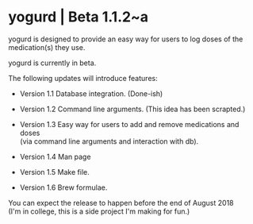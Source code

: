# yogurd | Beta 1.1.2~a

yogurd is designed to provide an easy way for users to log doses of the medication(s) they use.

yogurd is currently in beta. 

The following updates will introduce features:

* Version 1.1 Database integration. (Done-ish)

* Version 1.2 Command line arguments. (This idea has been scrapted.)
* Version 1.3 Easy way for users to add and remove medications and doses </br>
             (via command line arguments and interaction with db).
* Version 1.4 Man page
* Version 1.5 Make file.
* Version 1.6 Brew formulae. 

You can expect the release to happen before the end of August 2018 </br>
(I'm in college, this is a side project I'm making for fun.) 


